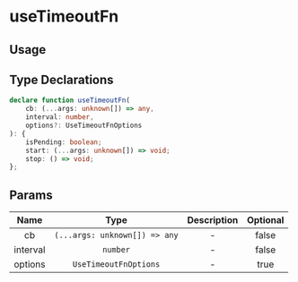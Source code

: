 # useTimeoutFn

## Usage

## Type Declarations

```ts
declare function useTimeoutFn(
    cb: (...args: unknown[]) => any,
    interval: number,
    options?: UseTimeoutFnOptions
): {
    isPending: boolean;
    start: (...args: unknown[]) => void;
    stop: () => void;
};
```

## Params

|   Name   |             Type              | Description | Optional |
| :------: | :---------------------------: | :---------: | :------: |
|    cb    | `(...args: unknown[]) => any` |      -      |  false   |
| interval |           `number`            |      -      |  false   |
| options  |     `UseTimeoutFnOptions`     |      -      |   true   |
